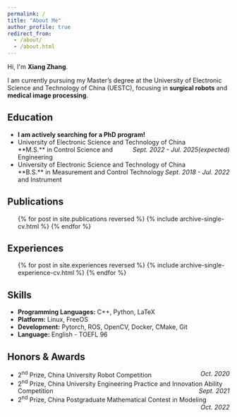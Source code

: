 ```yaml
---
permalink: /
title: "About Me"
author_profile: true
redirect_from: 
  - /about/
  - /about.html
---
```


Hi, I'm **Xiang Zhang**.

I am currently pursuing my Master’s degree at the University of Electronic Science and Technology of China (UESTC), focusing in **surgical robots** and **medical image processing**.


## Education
* **I am actively searching for a PhD program!**
* <div>University of Electronic Science and Technology of China<span style="float:right"><i>Sept. 2022 - Jul. 2025(expected)</i></span></div>
  **M.S.** in Control Science and Engineering
* <div>University of Electronic Science and Technology of China<span style="float:right"><i>Sept. 2018 - Jul. 2022</i></span></div>
  **B.S.** in Measurement and Control Technology and Instrument


## Publications
<ul>{% for post in site.publications reversed %}
  {% include archive-single-cv.html %}
{% endfor %}</ul>


## Experiences
<ul>{% for post in site.experiences reversed %}
  {% include archive-single-experience-cv.html %}
{% endfor %}</ul>


## Skills
* **Programming Languages:** C++, Python, LaTeX
* **Platform:** Linux, FreeOS
* **Development:** Pytorch, ROS, OpenCV, Docker, CMake, Git
* **Language:** English - TOEFL 96

## Honors & Awards
* <div>2<sup>nd</sup> Prize, China University Robot Competition<span style="float:right"><i>Oct. 2020</i></span></div>
* <div>2<sup>nd</sup> Prize, China University Engineering Practice and Innovation Ability Competition<span style="float:right"><i>Sept. 2021</i></span></div>
* <div>2<sup>nd</sup> Prize, China Postgraduate Mathematical Contest in Modeling<span style="float:right"><i>Oct. 2022</i></span></div>